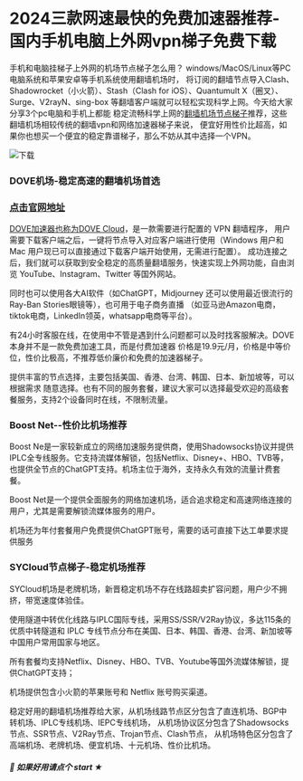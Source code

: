 # 2024三款网速最快的免费加速器推荐-国内手机电脑上外网vpn梯子免费下载

手机和电脑挂梯子上外网的机场节点梯子怎么用？ windows/MacOS/Linux等PC电脑系统和苹果安卓等手机系统使用翻墙机场时，
将订阅的翻墙节点导入Clash、Shadowrocket（小火箭）、Stash（Clash for iOS）、Quantumult X（圈叉）、
Surge、V2rayN、sing-box 等翻墙客户端就可以轻松实现科学上网。今天给大家分享3个pc电脑和手机上都能
稳定流畅科学上网的[翻墙机场节点梯子](https://lemontalking.info/archives/2084)推荐，这些翻墙机场相较传统的翻墙vpn和网络加速器梯子来说，
便宜好用性价比超高，如果你也想买一个便宜的稳定靠谱梯子，那么不妨从其中选择一个VPN。

![下载](https://github.com/user-attachments/assets/b997fa70-f438-4243-906c-f7eddfefe591)


### DOVE机场-稳定高速的翻墙机场首选
### [点击官网地址](https://dove8.cc/a.php?alavBTtF8UB)

[DOVE加速器也称为DOVE Cloud](https://dove8.cc/a.php?alavBTtF8UB)，是一款需要进行配置的 VPN 翻墙程序，
用户需要下载客户端之后，一键将节点导入对应客户端进行使用（Windows 用户和 Mac 用户现已可以直接通过下载客户端开始使用，无需进行配置）。
成功连接之后，我们就可以获取到安全稳定的高质量翻墙服务，快速实现上外网功能，自由浏览 YouTube、Instagram、Twitter 等国外网站。

同时也可以使用各大AI软件（如ChatGPT，Midjourney 还可以使用最近很流行的Ray-Ban Stories眼镜等），也可用于电子商务直播
（如亚马逊Amazon电商，tiktok电商，LinkedIn领英，whatsapp电商等平台）。

有24小时客服在线，在使用中不管是遇到什么问题都可以及时找客服解决。DOVE本身并不是一款免费加速工具，而是付费加速器
价格是19.9元/月，价格是中等价位，性价比极高，不推荐低价廉价和免费的加速器梯子。

提供丰富的节点选择，主要包括美国、香港、台湾、韩国、日本、新加坡等，可以根据需求
随意选择。也有不同的服务套餐，建议大家可以选择最受欢迎的高级套餐服务，支持2个设备同时在线，不限制流量。

### Boost Net--性价比机场推荐

Boost Ne是一家较新成立的网络加速服务提供商，使用Shadowsocks协议并提供IPLC全专线服务。它支持流媒体解锁，包括Netflix、Disney+、HBO、TVB等，
也提供全节点的ChatGPT支持。机场主位于海外，支持永久有效的流量计费套餐。

Boost Net是一个提供全面服务的网络加速机场，适合追求稳定和高速网络连接的用户，尤其是需要解锁流媒体服务的用户。

机场还为年付套餐用户免费提供ChatGPT账号，需要的话可直接下达工单要求提供服务

### SYCloud节点梯子-稳定机场推荐

SYCloud机场是老牌机场，新晋稳定机场不存在线路超卖扩容问题，用户少不拥挤，带宽速度体验佳。

使用隧道中转优化线路与IPLC国际专线，采用SS/SSR/V2Ray协议，多达115条的优质中转隧道和 
IPLC 专线节点分布在美国、日本、韩国、香港、台湾、新加坡等中国用户常用国家与地区。

所有套餐均支持Netflix、Disney、HBO、TVB、Youtube等国外流媒体解锁，提供ChatGPT支持；

机场提供包含小火箭的苹果账号和 Netflix 账号购买渠道。

稳定好用的翻墙机场推荐给大家，从机场线路节点区分包含了直连机场、BGP中转机场、IPLC专线机场、IEPC专线机场，
从机场协议区分包含了Shadowsocks节点、SSR节点、V2Ray节点、Trojan节点、Clash节点，
从机场特色区分包含了高端机场、老牌机场、便宜机场、十元机场、性价比机场。

##### 🔅 如果好用请点个 start ★






